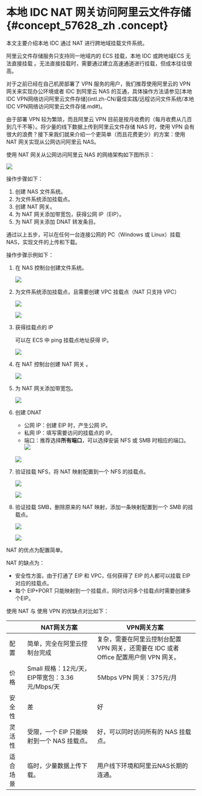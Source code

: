 # 本地 IDC NAT 网关访问阿里云文件存储 {#concept_57628_zh .concept}

本文主要介绍本地 IDC 通过 NAT 进行跨地域挂载文件系统。

阿里云文件存储服务只支持同一地域内的 ECS 挂载，本地 IDC 或跨地域ECS 无法直接挂载 。无法直接挂载时，需要通过建立高速通道进行挂载，但成本往往很高。

对于之前已经在自己机房部署了 VPN 服务的用户，我们推荐使用阿里云的 VPN 网关来实现办公环境或者 IDC 到阿里云 NAS 的互通，具体操作方法请参见[本地IDC VPN网络访问阿里云文件存储](intl.zh-CN/最佳实践/远程访问文件系统/本地IDC VPN网络访问阿里云文件存储.md#)。

由于部署 VPN 较为繁琐，而且阿里云 VPN 目前是按月收费的（每月收费从几百到几千不等）。将少量的线下数据上传到阿里云文件存储 NAS 时，使用 VPN 会有很大的浪费？接下来我们就来介绍一个更简单（而且花费更少）的方案：使用 NAT 网关实现从公网访问阿里云 NAS。

使用 NAT 网关从公网访问阿里云 NAS 的网络架构如下图所示：

![](http://static-aliyun-doc.oss-cn-hangzhou.aliyuncs.com/assets/img/18706/155488992913110_zh-CN.png)

操作步骤如下：

1.  创建 NAS 文件系统。
2.  为文件系统添加挂载点。
3.  创建 NAT 网关。
4.  为 NAT 网关添加带宽包，获得公网 IP（EIP）。
5.  为 NAT 网关添加 DNAT 转发条目。

通过以上五步，可以在任何一台连接公网的 PC（Windows 或 Linux）挂载 NAS，实现文件的上传和下载。

操作步骤示例如下：

1.  在 NAS 控制台创建文件系统。

    ![](http://static-aliyun-doc.oss-cn-hangzhou.aliyuncs.com/assets/img/18706/155488992913111_zh-CN.png)

2.  为文件系统添加挂载点，且需要创建 VPC 挂载点（NAT 只支持 VPC）

    ![](http://static-aliyun-doc.oss-cn-hangzhou.aliyuncs.com/assets/img/18706/155488992913112_zh-CN.png)

    ![](http://static-aliyun-doc.oss-cn-hangzhou.aliyuncs.com/assets/img/18706/155488992913113_zh-CN.png)

3.  获得挂载点的 IP

    可以在 ECS 中 ping 挂载点地址获得 IP。

    ![](http://static-aliyun-doc.oss-cn-hangzhou.aliyuncs.com/assets/img/18706/155488992913114_zh-CN.png)

4.  在 NAT 控制台创建 NAT 网关 。

    ![](http://static-aliyun-doc.oss-cn-hangzhou.aliyuncs.com/assets/img/18706/155488992913115_zh-CN.png)

5.  为 NAT 网关添加带宽包。

    ![](http://static-aliyun-doc.oss-cn-hangzhou.aliyuncs.com/assets/img/18706/155488992913116_zh-CN.png)

6.  创建 DNAT

    -   公网 IP：创建 EIP 时，产生公网 IP。
    -   私网 IP：填写需要访问的挂载点的 IP。
    -   端口：推荐选择**所有端口**，可以选择安装 NFS 或 SMB 时相应的端口。
    ![](http://static-aliyun-doc.oss-cn-hangzhou.aliyuncs.com/assets/img/18706/155488992913117_zh-CN.png)

    ![](http://static-aliyun-doc.oss-cn-hangzhou.aliyuncs.com/assets/img/18706/155488992913118_zh-CN.png)

7.  验证挂载 NFS，将 NAT 映射配置到一个 NFS 的挂载点。

    ![](http://static-aliyun-doc.oss-cn-hangzhou.aliyuncs.com/assets/img/18706/155488993113119_zh-CN.png)

    ![](http://static-aliyun-doc.oss-cn-hangzhou.aliyuncs.com/assets/img/18706/155488993113120_zh-CN.png)

8.  验证挂载 SMB，删除原来的 NAT 映射，添加一条映射配置到一个 SMB 的挂载点。

    ![](http://static-aliyun-doc.oss-cn-hangzhou.aliyuncs.com/assets/img/18706/155488993113121_zh-CN.png)

     ![](http://static-aliyun-doc.oss-cn-hangzhou.aliyuncs.com/assets/img/18706/155488993113122_zh-CN.png)


NAT 的优点为配置简单。

NAT 的缺点为：

-   安全性方面，由于打通了 EIP 和 VPC，任何获得了 EIP 的人都可以挂载 EIP 对应的挂载点。
-   每个 EIP+PORT 只能映射到一个挂载点，同时访问多个挂载点时需要创建多个EIP。

使用 NAT 与 使用 VPN 的优缺点对比如下：

| |NAT网关方案|VPN网关方案|
|--|-------|-------|
|配置|简单，完全在阿里云控制台完成|复杂，需要在阿里云控制台配置 VPN 网关，还需要在 IDC 或者 Office 配置用户侧 VPN 网关。|
|价格|Small 规格：12元/天，EIP带宽包：3.36元/Mbps/天|5Mbps VPN 网关：375元/月|
|安全性|差|好|
|灵活性|受限，一个 EIP 只能映射到一个 NAS 挂载点。|好，可以同时访问所有的 NAS 挂载点。|
|适合场景|临时，少量数据上传下载。|用户线下环境和阿里云NAS长期的连通。|

